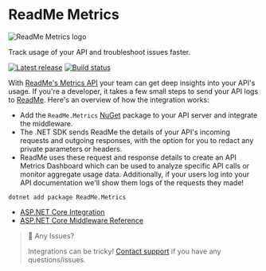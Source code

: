 # ReadMe Metrics

![ReadMe Metrics logo](https://user-images.githubusercontent.com/33762/182927634-2aebeb46-c215-4ac3-9e98-61f931e33583.png)

Track usage of your API and troubleshoot issues faster.

[![Latest release](https://img.shields.io/nuget/v/ReadMe.Metrics.svg?style=for-the-badge)](https://www.nuget.org/packages/ReadMe.Metrics/) [![Build status](https://img.shields.io/github/workflow/status/readmeio/metrics-sdks/dotnet.svg?style=for-the-badge)](https://github.com/readmeio/metrics-sdks)

With [ReadMe's Metrics API](https://readme.com/metrics) your team can get deep insights into your API's usage. If you're a developer, it takes a few small steps to send your API logs to [ReadMe](http://readme.com). Here's an overview of how the integration works:

- Add the `ReadMe.Metrics` [NuGet](https://www.nuget.org/) package to your API server and integrate the middleware.
- The .NET SDK sends ReadMe the details of your API's incoming requests and outgoing responses, with the option for you to redact any private parameters or headers.
- ReadMe uses these request and response details to create an API Metrics Dashboard which can be used to analyze specific API calls or monitor aggregate usage data. Additionally, if your users log into your API documentation we'll show them logs of the requests they made!

```
dotnet add package ReadMe.Metrics
```

- [ASP.NET Core Integration](https://docs.readme.com/docs/net-setup#aspnet-core-integration)
- [ASP.NET Core Middleware Reference](https://docs.readme.com/docs/sending-logs-to-readme-with-nodejs#generic-nodejs-integration)

> 🚧 Any Issues?
>
> Integrations can be tricky! [Contact support](https://docs.readme.com/guides/docs/contact-support) if you have any questions/issues.
